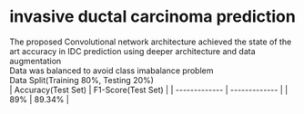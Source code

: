 # invasive ductal carcinoma prediction
The proposed Convolutional network architecture achieved the state of the art accuracy in IDC prediction using deeper architecture and data augmentation <br>
Data was balanced to avoid class imabalance problem<br>
Data Split(Training 80%, Testing 20%)<br>
| Accuracy(Test Set)  | F1-Score(Test Set) |
| ------------- | ------------- |
| 89%  | 89.34%  |
